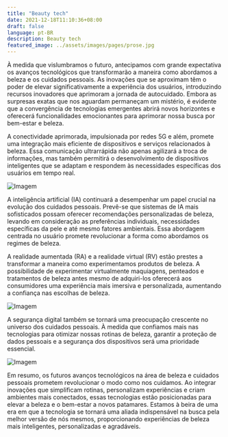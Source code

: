 ```yaml
---
title: "Beauty tech"
date: 2021-12-18T11:10:36+08:00
draft: false
language: pt-BR
description: Beauty tech
featured_image: ../assets/images/pages/prose.jpg
---
```


À medida que vislumbramos o futuro, antecipamos com grande expectativa os avanços tecnológicos que transformarão a maneira como abordamos a beleza e os cuidados pessoais. As inovações que se aproximam têm o poder de elevar significativamente a experiência dos usuários, introduzindo recursos inovadores que aprimoram a jornada de autocuidado. Embora as surpresas exatas que nos aguardam permaneçam um mistério, é evidente que a convergência de tecnologias emergentes abrirá novos horizontes e oferecerá funcionalidades emocionantes para aprimorar nossa busca por bem-estar e beleza.

A conectividade aprimorada, impulsionada por redes 5G e além, promete uma integração mais eficiente de dispositivos e serviços relacionados à beleza. Essa comunicação ultrarrápida não apenas agilizará a troca de informações, mas também permitirá o desenvolvimento de dispositivos inteligentes que se adaptam e respondem às necessidades específicas dos usuários em tempo real.

![Imagem](https://img.freepik.com/free-photo/mid-shot-woman-sitting-table-with-papers_23-2148751533.jpg?w=740&t=st=1706620715~exp=1706621315~hmac=29cb547453909ea969a014d9986d7ac0a2fdacaa9a2af5cde6b4377ed0604571)

A inteligência artificial (IA) continuará a desempenhar um papel crucial na evolução dos cuidados pessoais. Prevê-se que sistemas de IA mais sofisticados possam oferecer recomendações personalizadas de beleza, levando em consideração as preferências individuais, necessidades específicas da pele e até mesmo fatores ambientais. Essa abordagem centrada no usuário promete revolucionar a forma como abordamos os regimes de beleza.

A realidade aumentada (RA) e a realidade virtual (RV) estão prestes a transformar a maneira como experimentamos produtos de beleza. A possibilidade de experimentar virtualmente maquiagens, penteados e tratamentos de beleza antes mesmo de adquiri-los oferecerá aos consumidores uma experiência mais imersiva e personalizada, aumentando a confiança nas escolhas de beleza.

![Imagem](https://img.freepik.com/free-photo/selfcare-products-flower-arrangement_23-2149249578.jpg?w=740&t=st=1706620773~exp=1706621373~hmac=a0913bad5f26d29b51f9aa481212b5f2a3f669f980e4034191d3d0ff5c335e59)

A segurança digital também se tornará uma preocupação crescente no universo dos cuidados pessoais. À medida que confiamos mais nas tecnologias para otimizar nossas rotinas de beleza, garantir a proteção de dados pessoais e a segurança dos dispositivos será uma prioridade essencial.

![Imagem](https://img.freepik.com/free-photo/view-beautiful-black-woman-watching-laptop_197531-33099.jpg?w=1380&t=st=1706620943~exp=1706621543~hmac=711e2de801b61ca039db2dcb8bd28716b9712ed181c77042dbf2f44714b500d8)

Em resumo, os futuros avanços tecnológicos na área de beleza e cuidados pessoais prometem revolucionar o modo como nos cuidamos. Ao integrar inovações que simplificam rotinas, personalizam experiências e criam ambientes mais conectados, essas tecnologias estão posicionadas para elevar a beleza e o bem-estar a novos patamares. Estamos à beira de uma era em que a tecnologia se tornará uma aliada indispensável na busca pela melhor versão de nós mesmos, proporcionando experiências de beleza mais inteligentes, personalizadas e agradáveis.
